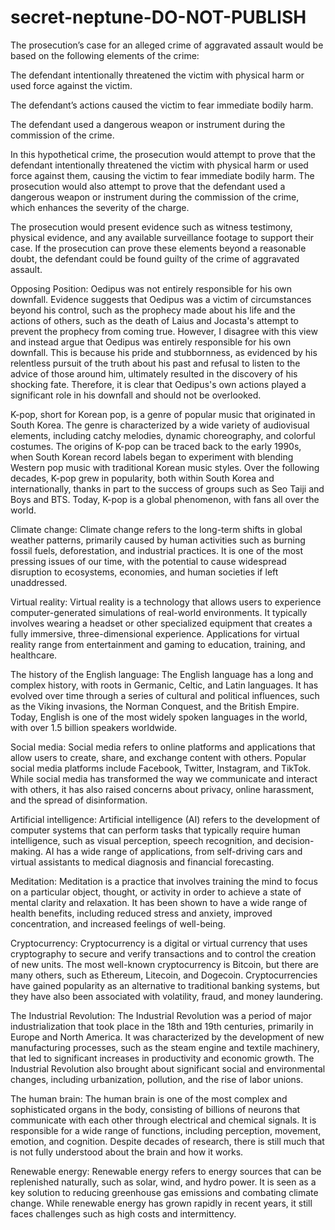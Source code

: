 # secret-neptune-DO-NOT-PUBLISH


The prosecution’s case for an alleged crime of aggravated assault would be based on the following elements of the crime:

The defendant intentionally threatened the victim with physical harm or used force against the victim.

The defendant’s actions caused the victim to fear immediate bodily harm.

The defendant used a dangerous weapon or instrument during the commission of the crime.

In this hypothetical crime, the prosecution would attempt to prove that the defendant intentionally threatened the victim with physical harm or used force against them, causing the victim to fear immediate bodily harm. The prosecution would also attempt to prove that the defendant used a dangerous weapon or instrument during the commission of the crime, which enhances the severity of the charge.

The prosecution would present evidence such as witness testimony, physical evidence, and any available surveillance footage to support their case. If the prosecution can prove these elements beyond a reasonable doubt, the defendant could be found guilty of the crime of aggravated assault.




Opposing Position: Oedipus was not entirely responsible for his own downfall. Evidence suggests that Oedipus was a victim of circumstances beyond his control, such as the prophecy made about his life and the actions of others, such as the death of Laius and Jocasta's attempt to prevent the prophecy from coming true. However, I disagree with this view and instead argue that Oedipus was entirely responsible for his own downfall. This is because his pride and stubbornness, as evidenced by his relentless pursuit of the truth about his past and refusal to listen to the advice of those around him, ultimately resulted in the discovery of his shocking fate. Therefore, it is clear that Oedipus's own actions played a significant role in his downfall and should not be overlooked.



K-pop, short for Korean pop, is a genre of popular music that originated in South Korea. The genre is characterized by a wide variety of audiovisual elements, including catchy melodies, dynamic choreography, and colorful costumes. The origins of K-pop can be traced back to the early 1990s, when South Korean record labels began to experiment with blending Western pop music with traditional Korean music styles. Over the following decades, K-pop grew in popularity, both within South Korea and internationally, thanks in part to the success of groups such as Seo Taiji and Boys and BTS. Today, K-pop is a global phenomenon, with fans all over the world.

Climate change: Climate change refers to the long-term shifts in global weather patterns, primarily caused by human activities such as burning fossil fuels, deforestation, and industrial practices. It is one of the most pressing issues of our time, with the potential to cause widespread disruption to ecosystems, economies, and human societies if left unaddressed.

Virtual reality: Virtual reality is a technology that allows users to experience computer-generated simulations of real-world environments. It typically involves wearing a headset or other specialized equipment that creates a fully immersive, three-dimensional experience. Applications for virtual reality range from entertainment and gaming to education, training, and healthcare.

The history of the English language: The English language has a long and complex history, with roots in Germanic, Celtic, and Latin languages. It has evolved over time through a series of cultural and political influences, such as the Viking invasions, the Norman Conquest, and the British Empire. Today, English is one of the most widely spoken languages in the world, with over 1.5 billion speakers worldwide.

Social media: Social media refers to online platforms and applications that allow users to create, share, and exchange content with others. Popular social media platforms include Facebook, Twitter, Instagram, and TikTok. While social media has transformed the way we communicate and interact with others, it has also raised concerns about privacy, online harassment, and the spread of disinformation.

Artificial intelligence: Artificial intelligence (AI) refers to the development of computer systems that can perform tasks that typically require human intelligence, such as visual perception, speech recognition, and decision-making. AI has a wide range of applications, from self-driving cars and virtual assistants to medical diagnosis and financial forecasting.

Meditation: Meditation is a practice that involves training the mind to focus on a particular object, thought, or activity in order to achieve a state of mental clarity and relaxation. It has been shown to have a wide range of health benefits, including reduced stress and anxiety, improved concentration, and increased feelings of well-being.

Cryptocurrency: Cryptocurrency is a digital or virtual currency that uses cryptography to secure and verify transactions and to control the creation of new units. The most well-known cryptocurrency is Bitcoin, but there are many others, such as Ethereum, Litecoin, and Dogecoin. Cryptocurrencies have gained popularity as an alternative to traditional banking systems, but they have also been associated with volatility, fraud, and money laundering.

The Industrial Revolution: The Industrial Revolution was a period of major industrialization that took place in the 18th and 19th centuries, primarily in Europe and North America. It was characterized by the development of new manufacturing processes, such as the steam engine and textile machinery, that led to significant increases in productivity and economic growth. The Industrial Revolution also brought about significant social and environmental changes, including urbanization, pollution, and the rise of labor unions.

The human brain: The human brain is one of the most complex and sophisticated organs in the body, consisting of billions of neurons that communicate with each other through electrical and chemical signals. It is responsible for a wide range of functions, including perception, movement, emotion, and cognition. Despite decades of research, there is still much that is not fully understood about the brain and how it works.

Renewable energy: Renewable energy refers to energy sources that can be replenished naturally, such as solar, wind, and hydro power. It is seen as a key solution to reducing greenhouse gas emissions and combating climate change. While renewable energy has grown rapidly in recent years, it still faces challenges such as high costs and intermittency.






